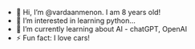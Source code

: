 - 👋 Hi, I’m @vardaanmenon. I am 8 years old!
- 👀 I’m interested in learning python...
- 🌱 I’m currently learning about AI - chatGPT, OpenAI
- ⚡ Fun fact: I love cars!

<!---
vardaanmenon/vardaanmenon is a ✨ special ✨ repository because its `README.md` (this file) appears on your GitHub profile.
You can click the Preview link to take a look at your changes.
--->

